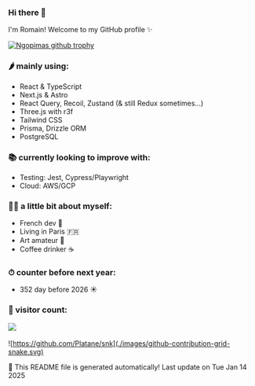 
### Hi there 👋

I'm Romain! Welcome to my GitHub profile ✨

[![Ngopimas github trophy](https://github-profile-trophy.vercel.app/?username=Ngopimas&title=MultiLanguage,Commits,PullRequest)](https://github.com/ryo-ma/github-profile-trophy)

<!--
<img src="https://yata-apix-a9caea66-ad78-425f-aa08-e292558ebb65.lss.locawebcorp.com.br/b7c7dbff38ae4f419c94ce8d2254b9d9.png">
**Ngopimas/Ngopimas** is a ✨ _special_ ✨ repository because its `README.md` (this file) appears on your GitHub profile.
Here are some ideas to get you started:

- 🔭 I’m currently working on ...
- 🌱 I’m currently learning ...
- 👯 I’m looking to collaborate on ...
- 🤔 I’m looking for help with ...
- 💬 Ask me about ...
- 📫 How to reach me: ...
- 😄 Pronouns: ...
- ⚡ Fun fact: ...

<img src="https://yata-apix-a9caea66-ad78-425f-aa08-e292558ebb65.lss.locawebcorp.com.br/b7c7dbff38ae4f419c94ce8d2254b9d9.png">
-->

### 🌶 mainly using:

- React & TypeScript
- Next.js & Astro
- React Query, Recoil, Zustand (& still Redux sometimes...)
- Three.js with r3f
- Tailwind CSS
- Prisma, Drizzle ORM
- PostgreSQL

### 📚 currently looking to improve with:

- Testing: Jest, Cypress/Playwright
- Cloud: AWS/GCP

### 👨‍💻 a little bit about myself:

- French dev 🥖
- Living in Paris 🇫🇷
- Art amateur 🎨
- Coffee drinker ☕

### ⏱ counter before next year:
- 352 day before 2026 ☀️

### 🧮 visitor count:

<img src="https://profile-counter.glitch.me/Ngopimas/count.svg" />

![https://github.com/Platane/snk](./images/github-contribution-grid-snake.svg)

🤖 This README file is generated automatically! Last update on Tue Jan 14 2025
